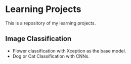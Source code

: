 # Learning Projects

This is a repository of my learning projects.

## Image Classification
- Flower classification with Xception as the base model.
- Dog or Cat Classification with CNNs.
